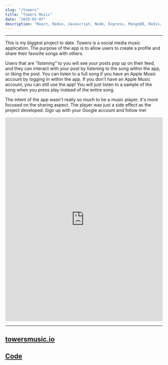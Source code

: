 ```yaml
---
slug: "/towers"
title: "Towers Music"
date: "2019-03-07"
description: "React, Redux, Javascript, Node, Express, MongoDB, Redis, Socket.io, Apple Musickit API, AWS S3, Semantic UI, CSS, Jest, Enzyme, Sentry"
---
```


---

This is my biggest project to date. Towers is a social media music application. The purpose of the app is to allow users to create a profile and share their favorite songs with others.

Users that are _"listening"_ to you will see your posts pop up on their feed, and they can interact with your post by listening to the song within the app, or liking the post. You can listen to a full song if you have an Apple Music account by logging in within the app. If you don't have an Apple Music account, you can still use the app! You will just listen to a sample of the song when you press play instead of the entire song.

The intent of the app wasn't really so much to be a music player; it's more focused on the sharing aspect. The player was just a side effect as the project developed. Sign up with your Google account and follow me!

<div 
    style=
    "width: 100%;
    height: 650px;
    border-radius: 4px;"
>
        <iframe style="
            width: 100%;
            height: 100%;
            border-radius: 4px;
            border: none;" 
            src="https://towersmusic.io/dannyrangel">
        </iframe>
</div>

---

## [towersmusic.io](https://towersmusic.io/dannyrangel)

## [Code](https://github.com/danny-rangel/towers)

